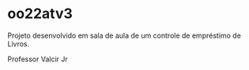 # oo22atv3

Projeto desenvolvido em sala de aula de um controle de empréstimo de Livros.


Professor Valcir Jr
